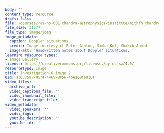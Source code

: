 ```yaml
---
body: ''
content_type: resource
draft: false
file: /courses/res-hs-001-chandra-astrophysics-institute/mithfh_chandra_inv6_dopsit.jpg
file_size: 31577
file_type: image/jpeg
image_metadata:
  caption: Doppler situations.
  credit: Image courtesy of Peter Ashton, Simba Kol, Shakib Ahmed
  image-alt: 'Handwritten notes about Doppler situations. '
learning_resource_types:
- Image Gallery
license: https://creativecommons.org/licenses/by-nc-sa/4.0/
resourcetype: Image
title: Investigation 6 Image 2
uid: ac657597-05f4-4469-8856-4bea68fa010f
video_files:
  archive_url: ''
  video_captions_file: ''
  video_thumbnail_file: ''
  video_transcript_file: ''
video_metadata:
  video_speakers: ''
  video_tags: ''
  youtube_description: ''
  youtube_id: ''
---
```

